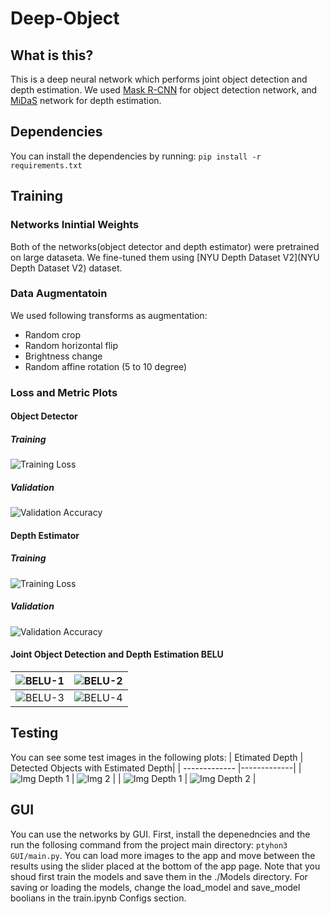 # Deep-Object
## What is this?
This is a deep neural network which performs joint object detection and depth estimation.
We used [Mask R-CNN](https://arxiv.org/pdf/1703.06870.pdf) for object detection network, and [MiDaS](https://arxiv.org/abs/1907.01341) network for depth estimation.
## Dependencies
You can install the dependencies by running: `pip install -r requirements.txt`

## Training

### Networks Inintial Weights
Both of the networks(object detector and depth estimator) were pretrained on large dataseta. We fine-tuned them using [NYU Depth Dataset V2](NYU Depth Dataset V2) dataset.

### Data Augmentatoin
We used following transforms as augmentation:
- Random crop
- Random horizontal flip
- Brightness change
- Random affine rotation (5 to 10 degree)

### Loss and Metric Plots
#### Object Detector
##### Training
![Training Loss](http://ee.sharif.edu/~amin/static/Deep/loss_OD.png)
##### Validation
![Validation Accuracy](http://ee.sharif.edu/~amin/static/Deep/loss_OD_validation.png)

#### Depth Estimator
##### Training
![Training Loss](http://ee.sharif.edu/~amin/static/Deep/loss_DD.png)
##### Validation
![Validation Accuracy](http://ee.sharif.edu/~amin/static/Deep/loss_DD_validation.png)

#### Joint Object Detection and Depth Estimation BELU
| ![BELU-1](http://ee.sharif.edu/~amin/static/Deep/BELU-1.png) | ![BELU-2](http://ee.sharif.edu/~amin/static/Deep/BELU-2.png) |
| ------------- |-------------|
| ![BELU-3](http://ee.sharif.edu/~amin/static/Deep/BELU-3.png) | ![BELU-4](http://ee.sharif.edu/~amin/static/Deep/BELU-4.png) |

## Testing

You can see some test images in the following plots:
| Etimated Depth  | Detected Objects with Estimated Depth|
| ------------- |-------------|
| ![Img Depth 1](http://ee.sharif.edu/~amin/static/Deep/Final_DD_test_1.png) | ![Img 2](http://ee.sharif.edu/~amin/static/Deep/Final_DO_test_1.png) |
| ![Img Depth 1](http://ee.sharif.edu/~amin/static/Deep/Final_DD_test_7.png) | ![Img Depth 2](http://ee.sharif.edu/~amin/static/Deep/Final_DO_test_7.png) |

## GUI
You can use the networks by GUI. First, install the depenedncies and the run the follosing command from the project main directory:
 `ptyhon3 GUI/main.py`. You can load more images to the app and move between the results using the slider placed at the bottom of the app page. Note that you shoud first train the models and save them in the ./Models directory. For saving or loading the models, change the load_model and save_model boolians in the train.ipynb Configs section.
